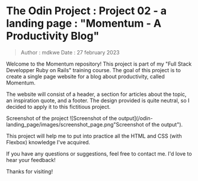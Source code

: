 # The Odin Project : Project 02 - a landing page : "Momentum - A Productivity Blog"
> Author : mdkwe
> Date : 27 february 2023

Welcome to the Momentum repository! This project is part of my "Full Stack Developper Ruby on Rails" training course. The goal of this project is to create a single page website for a blog about productivity, called Momentum.

The website will consist of a header, a section for articles about the topic, an inspiration quote, and a footer. The design provided is quite neutral, so I decided to apply it to this fictitious project.


Screenshot of the project 
![Screenshot of the output](/odin-landing_page/images/screenshot_page.png"Screenshot of the output").

This project will help me to put into practice all the HTML and CSS (with Flexbox) knowledge I've acquired.

If you have any questions or suggestions, feel free to contact me. I'd love to hear your feedback!

Thanks for visiting!